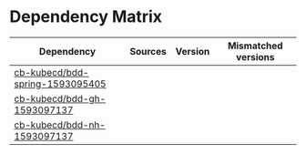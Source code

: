 # Dependency Matrix

Dependency | Sources | Version | Mismatched versions
---------- | ------- | ------- | -------------------
[cb-kubecd/bdd-spring-1593095405](https://github.com/cb-kubecd/bdd-spring-1593095405.git) |  | []() | 
[cb-kubecd/bdd-gh-1593097137](https://github.com/cb-kubecd/bdd-gh-1593097137.git) |  | []() | 
[cb-kubecd/bdd-nh-1593097137](https://github.com/cb-kubecd/bdd-nh-1593097137.git) |  | []() | 
